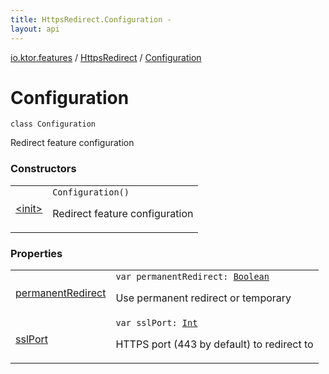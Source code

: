 ```yaml
---
title: HttpsRedirect.Configuration - 
layout: api
---
```


<div class='api-docs-breadcrumbs'><a href="../../index.html">io.ktor.features</a> / <a href="../index.html">HttpsRedirect</a> / <a href="./index.html">Configuration</a></div>

# Configuration

<div class="signature"><code><span class="keyword">class </span><span class="identifier">Configuration</span></code></div>

Redirect feature configuration

### Constructors

<table class="api-docs-table">
<tbody>
<tr>
<td markdown="1">

<a href="-init-.html">&lt;init&gt;</a>


</td>
<td markdown="1">
<div class="signature"><code><span class="identifier">Configuration</span><span class="symbol">(</span><span class="symbol">)</span></code></div>

Redirect feature configuration


</td>
</tr>
</tbody>
</table>

### Properties

<table class="api-docs-table">
<tbody>
<tr>
<td markdown="1">

<a href="permanent-redirect.html">permanentRedirect</a>


</td>
<td markdown="1">
<div class="signature"><code><span class="keyword">var </span><span class="identifier">permanentRedirect</span><span class="symbol">: </span><a href="https://kotlinlang.org/api/latest/jvm/stdlib/kotlin/-boolean/index.html"><span class="identifier">Boolean</span></a></code></div>

Use permanent redirect or temporary


</td>
</tr>
<tr>
<td markdown="1">

<a href="ssl-port.html">sslPort</a>


</td>
<td markdown="1">
<div class="signature"><code><span class="keyword">var </span><span class="identifier">sslPort</span><span class="symbol">: </span><a href="https://kotlinlang.org/api/latest/jvm/stdlib/kotlin/-int/index.html"><span class="identifier">Int</span></a></code></div>

HTTPS port (443 by default) to redirect to


</td>
</tr>
</tbody>
</table>

